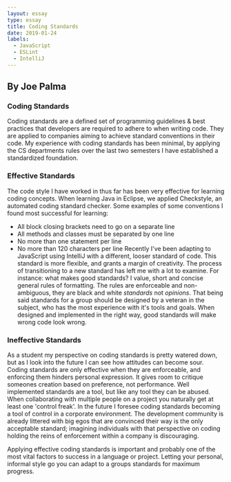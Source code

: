 ```yaml
---
layout: essay
type: essay
title: Coding Standards
date: 2019-01-24
labels:
  - JavaScript
  - ESLint
  - IntelliJ
---
```


## **By Joe Palma**

### Coding Standards

Coding standards are a defined set of programming guidelines & best practices that developers are required to adhere to when writing code. They are applied to companies aiming to achieve standard conventions in their code. My experience with coding standards has been minimal, by applying the CS departments rules over the last two semesters I have established a standardized foundation.

### Effective Standards 

The code style I have worked in thus far has been very effective for learning coding concepts. When learning Java in Eclipse, we applied Checkstyle, an automated coding standard checker. Some examples of some conventions I found most successful for learning: 
- All block closing brackets need to go on a separate line
- All methods and classes must be separated by one line
- No more than one statement per line
- No more than 120 characters per line
Recently I've been adapting to JavaScript using IntelliJ with a different, looser standard of code. This standard is more flexible, and grants a margin of creativity. The process of transitioning to a new standard has left me with a lot to examine. For instance: what makes good standards? I value, short and concise general rules of formatting. The rules are enforceable and non-ambiguous, they are black and white *standards* not *opinions*. That being said standards for a group should be designed by a veteran in the subject, who has the most experience with it's tools and goals. When designed and implemented in the right way, good standards will make wrong code look wrong.

### Ineffective Standards

As a student my perspective on coding standards is pretty watered down, but as I look into the future I can see how attitudes can become sour. Coding standards are only effective when they are enforceable, and enforcing them hinders personal expression. It gives room to critique someones creation based on preference, not performance. Well implemented standards are a tool, but like any tool they can be abused. When collaborating with multiple people on a project you naturally get at least one 'control freak'. In the future I foresee coding standards becoming a tool of control in a corporate environment. The development community is already littered with big egos that are convinced their way is the only acceptable standard; imagining individuals with that perspective on coding holding the reins of enforcement within a company is discouraging. 

Applying effective coding standards is important and probably one of the most vital factors to success in a language or project. Letting your personal, informal style go you can adapt to a groups standards for maximum progress. 